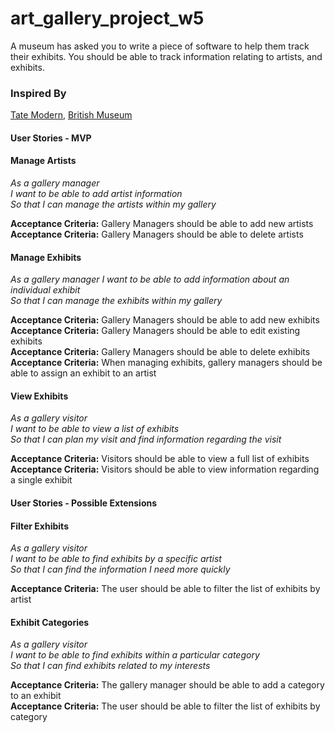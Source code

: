 # art_gallery_project_w5


A museum has asked you to write a piece of software to help them track their exhibits. You should be able to track information relating to artists, and exhibits.

### Inspired By
[Tate Modern](http://www.tate.org.uk/), [British Museum](http://www.britishmuseum.org/whats_on/exhibitions/rodin-1.aspx)

#### User Stories - MVP

#### Manage Artists

_As a gallery manager_ <br />
_I want to be able to add artist information_ <br />
_So that I can manage the artists within my gallery_ <br />

**Acceptance Criteria:** Gallery Managers should be able to add new artists <br />
**Acceptance Criteria:** Gallery Managers should be able to delete artists <br />

#### Manage Exhibits

_As a gallery manager_
_I want to be able to add information about an individual exhibit_ <br />
_So that I can manage the exhibits within my gallery_ <br />

**Acceptance Criteria:** Gallery Managers should be able to add new exhibits <br />
**Acceptance Criteria:** Gallery Managers should be able to edit existing exhibits <br />
**Acceptance Criteria:** Gallery Managers should be able to delete exhibits <br />
**Acceptance Criteria:** When managing exhibits, gallery managers should be able to assign an exhibit to an artist <br />

#### View Exhibits

_As a gallery visitor_<br />
_I want to be able to view a list of exhibits_<br />
_So that I can plan my visit and find information regarding the visit_

**Acceptance Criteria:** Visitors should be able to view a full list of exhibits <br />
**Acceptance Criteria:** Visitors should be able to view information regarding a single exhibit <br />

#### User Stories - Possible Extensions

#### Filter Exhibits

_As a gallery visitor_<br />
_I want to be able to find exhibits by a specific artist_ <br />
_So that I can find the information I need more quickly_ <br />

**Acceptance Criteria:** The user should be able to filter the list of exhibits by artist

#### Exhibit Categories

_As a gallery visitor_ <br />
_I want to be able to find exhibits within a particular category_<br />
_So that I can find exhibits related to my interests_

**Acceptance Criteria:** The gallery manager should be able to add a category to an exhibit <br />
**Acceptance Criteria:** The user should be able to filter the list of exhibits by category
